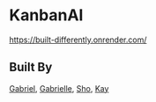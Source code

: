 # KanbanAI

https://built-differently.onrender.com/

## Built By

[Gabriel](https://github.com/Baskin-Ridley), [Gabrielle](https://github.com/GabrielleMonaen), [Sho](https://github.com/Shorizon), [Kay](https://github.com/kay-dev-uk)

